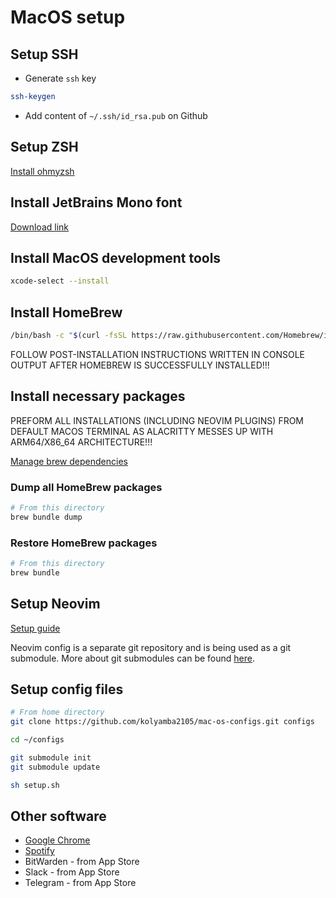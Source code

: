 # MacOS setup

## Setup SSH

- Generate `ssh` key

```sh
ssh-keygen
```

- Add content of `~/.ssh/id_rsa.pub` on Github

## Setup ZSH

[Install ohmyzsh](https://github.com/ohmyzsh/ohmyzsh#basic-installation)

## Install JetBrains Mono font

[Download link](https://www.jetbrains.com/lp/mono)

## Install MacOS development tools

```sh
xcode-select --install
```

## Install HomeBrew

```sh
/bin/bash -c "$(curl -fsSL https://raw.githubusercontent.com/Homebrew/install/HEAD/install.sh)"
```

FOLLOW POST-INSTALLATION INSTRUCTIONS WRITTEN IN CONSOLE OUTPUT AFTER HOMEBREW IS SUCCESSFULLY INSTALLED!!!

## Install necessary packages

PREFORM ALL INSTALLATIONS (INCLUDING NEOVIM PLUGINS) FROM DEFAULT MACOS TERMINAL AS ALACRITTY MESSES UP WITH ARM64/X86_64 ARCHITECTURE!!!

[Manage brew dependencies](https://tomlankhorst.nl/brew-bundle-restore-backup)

### Dump all HomeBrew packages

```sh
# From this directory
brew bundle dump
```


### Restore HomeBrew packages

```sh
# From this directory
brew bundle
```

## Setup Neovim

[Setup guide](https://github.com/kolyamba2105/neovim-config/blob/master/README.md)

Neovim config is a separate git repository and is being used as a git
submodule. More about git submodules can be found [here](https://git-scm.com/book/en/v2/Git-Tools-Submodules).

## Setup config files

```sh
# From home directory
git clone https://github.com/kolyamba2105/mac-os-configs.git configs

cd ~/configs

git submodule init
git submodule update

sh setup.sh
```

## Other software

- [Google Chrome](https://www.google.com/intl/en/chrome)
- [Spotify](https://www.spotify.com/ua-en/download/mac)
- BitWarden - from App Store
- Slack - from App Store
- Telegram - from App Store

